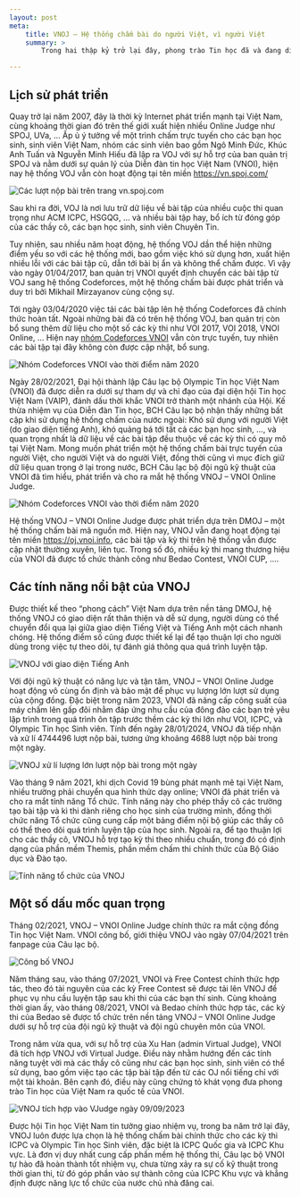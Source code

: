 ```yaml
---
layout: post
meta:
    title: VNOJ – Hệ thống chấm bài do người Việt, vì người Việt
    summary: >
        Trong hai thập kỷ trở lại đây, phong trào Tin học đã và đang diễn ra sôi nổi trên khắp cả nước nhờ vào sự phổ cập Internet và sự phát triển của các hệ thống chấm bài trực tuyến, cho phép các bạn học sinh, sinh viên và những người có đam mê có thể luyện tập mọi lúc, mọi nơi.

---
```


## Lịch sử phát triển

Quay trở lại năm 2007, đây là thời kỳ Internet phát triển mạnh tại Việt Nam, cùng khoảng thời gian đó trên thế giới xuất hiện nhiều Online Judge như SPOJ, UVa, … Ấp ủ ý tưởng về một trình chấm trực tuyến cho các bạn học sinh, sinh viên Việt Nam, nhóm các sinh viên bao gồm Ngô Minh Đức, Khúc Anh Tuấn và Nguyễn Minh Hiếu đã lập ra VOJ với sự hỗ trợ của ban quản trị SPOJ và nằm dưới sự quản lý của Diễn đàn tin học Việt Nam (VNOI), hiện nay hệ thống VOJ vẫn còn hoạt động tại tên miền <https://vn.spoj.com/>

![Các lượt nộp bài trên trang vn.spoj.com](../assets/vnoj/image1.jpg)

Sau khi ra đời, VOJ là nơi lưu trữ dữ liệu về bài tập của nhiều cuộc thi quan trọng như ACM ICPC, HSGQG, … và nhiều bài tập hay, bổ ích từ đóng góp của các thầy cô, các bạn học sinh, sinh viên Chuyên Tin.

Tuy nhiên, sau nhiều năm hoạt động, hệ thống VOJ dần thể hiện những điểm yếu so với các hệ thống mới, bao gồm việc khó sử dụng hơn, xuất hiện nhiều lỗi với các bài tập cũ, dẫn tới bài bị ẩn và không thể chấm được. Vì vậy vào ngày 01/04/2017, ban quản trị VNOI quyết định chuyển các bài tập từ VOJ sang hệ thống Codeforces, một hệ thống chấm bài được phát triển và duy trì bởi Mikhail Mirzayanov cùng cộng sự. 

Tới ngày 03/04/2020 việc tải các bài tập lên hệ thống Codeforces đã chính thức hoàn tất. Ngoài những bài đã có trên hệ thống VOJ, ban quản trị còn bổ sung thêm dữ liệu cho một số các kỳ thi như VOI 2017, VOI 2018, VNOI Online, … Hiện nay [nhóm Codeforces VNOI](<https://codeforces.com/group/FLVn1Sc504/>) vẫn còn trực tuyến, tuy nhiên các bài tập tại đây không còn được cập nhật, bổ sung.

![Nhóm Codeforces VNOI vào thời điểm năm 2020](../assets/vnoj/image2.jpg)

Ngày 28/02/2021, Đại hội thành lập Câu lạc bộ Olympic Tin học Việt Nam (VNOI) đã được diễn ra dưới sự tham dự và chỉ đạo của đại diện hội Tin học Việt Nam (VAIP), đánh dấu thời khắc VNOI trở thành một nhánh của Hội. Kế thừa nhiệm vụ của Diễn đàn Tin học, BCH Câu lạc bộ nhận thấy những bất cập khi sử dụng hệ thống chấm của nước ngoài: Khó sử dụng với người Việt (do giao diện tiếng Anh), khó quảng bá tới tất cả các bạn học sinh, …, và quan trọng nhất là dữ liệu về các bài tập đều thuộc về các kỳ thi có quy mô tại Việt Nam. Mong muốn phát triển một hệ thống chấm bài trực tuyến của người Việt, cho người Việt và do người Việt, đồng thời cũng vì mục đích giữ dữ liệu quan trọng ở lại trong nước, BCH Câu lạc bộ đội ngũ kỹ thuật của VNOI đã tìm hiểu, phát triển và cho ra mắt hệ thống VNOJ – VNOI Online Judge.

![Nhóm Codeforces VNOI vào thời điểm năm 2020](../assets/vnoj/image3.jpg)

Hệ thống VNOJ – VNOI Online Judge được phát triển dựa trên DMOJ – một hệ thống chấm bài mã nguồn mở. Hiện nay, VNOJ vẫn đang hoạt động tại tên miền <https://oj.vnoi.info>, các bài tập và kỳ thi trên hệ thống vẫn được cập nhật thường xuyên, liên tục. Trong số đó, nhiều kỳ thi mang thương hiệu của VNOI đã được tổ chức thành công như Bedao Contest, VNOI CUP, …. 

## Các tính năng nổi bật của VNOJ

Được thiết kế theo “phong cách” Việt Nam dựa trên nền tảng DMOJ, hệ thống VNOJ có giao diện rất thân thiện và dễ sử dụng, người dùng có thể chuyển đổi qua lại giữa giao diện Tiếng Việt và Tiếng Anh một cách nhanh chóng. Hệ thống điểm số cũng được thiết kế lại để tạo thuận lợi cho người dùng trong việc tự theo dõi, tự đánh giá thông qua quá trình luyện tập. 

![VNOJ với giao diện Tiếng Anh](../assets/vnoj/image5.jpg)

Với đội ngũ kỹ thuật có năng lực và tận tâm, VNOJ – VNOI Online Judge hoạt động vô cùng ổn định và bảo mật để phục vụ lượng lớn lượt sử dụng của cộng đồng. Đặc biệt trong năm 2023, VNOI đã nâng cấp công suất của máy chấm lên gấp đôi nhằm đáp ứng nhu cầu của đông đảo các bạn trẻ yêu lập trình trong quá trình ôn tập trước thềm các kỳ thi lớn như VOI, ICPC, và Olympic Tin học Sinh viên. Tính đến ngày 28/01/2024, VNOJ đã tiếp nhận và xử lí 4744496 lượt nộp bài, tương ứng khoảng 4688 lượt nộp bài trong một ngày.

![VNOJ xử lí lượng lớn lượt nộp bài trong một ngày](../assets/vnoj/image6.jpg)

Vào tháng 9 năm 2021, khi dịch Covid 19 bùng phát mạnh mẽ tại Việt Nam, nhiều trường phải chuyển qua hình thức dạy online; VNOI đã phát triển và cho ra mắt tính năng Tổ chức. Tính năng này cho phép thầy cô các trường tạo bài tập và kì thi dành riêng cho học sinh của trường mình, đồng thời chức năng Tổ chức cũng cung cấp một bảng điểm nội bộ giúp các thầy cô có thể theo dõi quá trình luyện tập của học sinh. Ngoài ra, để tạo thuận lợi cho các thầy cô, VNOJ hỗ trợ tạo kỳ thi theo nhiều chuẩn, trong đó có định dạng của phần mềm Themis, phần mềm chấm thi chính thức của Bộ Giáo dục và Đào tạo.


![Tính năng tổ chức của VNOJ](../assets/vnoj/image7.jpg)

## Một số dấu mốc quan trọng

Tháng 02/2021, VNOJ – VNOI Online Judge chính thức ra mắt cộng đồng Tin học Việt Nam.  VNOI công bố, giới thiệu VNOJ vào ngày 07/04/2021 trên fanpage của Câu lạc bộ.

![Công bố VNOJ](../assets/vnoj/image8.jpg)

Năm tháng sau, vào tháng 07/2021, VNOI và Free Contest chính thức hợp tác, theo đó tài nguyên của các kỳ Free Contest sẽ được tải lên VNOJ để phục vụ nhu cầu luyện tập sau khi thi của các bạn thí sinh. Cùng khoảng thời gian ấy, vào tháng 08/2021, VNOI và Bedao chính thức hợp tác, các kỳ thi của Bedao sẽ được tổ chức trên nền tảng VNOJ – VNOI Online Judge dưới sự hỗ trợ của đội ngũ kỹ thuật và đội ngũ chuyên môn của VNOI.

Trong năm vừa qua, với sự hỗ trợ của Xu Han (admin Virtual Judge), VNOI đã tích hợp VNOJ với Virtual Judge. Điều này nhằm hướng đến các tính năng tuyệt vời mà các thầy cô cũng như các bạn học sinh, sinh viên có thể sử dụng, bao gồm việc tạo các tập bài tập đến từ các OJ nổi tiếng chỉ với một tài khoản. Bên cạnh đó, điều này cũng chứng tỏ khát vọng đưa phong trào Tin học của Việt Nam ra quốc tế của VNOI.

![VNOJ tích hợp vào VJudge ngày 09/09/2023](../assets/vnoj/image9.jpg)

Được hội Tin học Việt Nam tin tưởng giao nhiệm vụ, trong ba năm trở lại đây, VNOJ luôn được lựa chọn là hệ thống chấm bài chính thức cho các kỳ thi ICPC và Olympic Tin học Sinh viên, đặc biệt là ICPC Quốc gia và ICPC Khu vực. Là đơn vị duy nhất cung cấp phần mềm hệ thống thi, Câu lạc bộ VNOI tự hào đã hoàn thành tốt nhiệm vụ, chưa từng xảy ra sự cố kỹ thuật trong thời gian thi, từ đó góp phần vào sự thành công của ICPC Khu vực và khẳng định được năng lực tổ chức của nước chủ nhà đăng cai.

